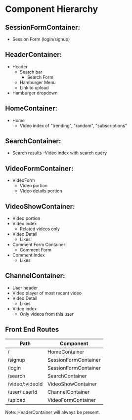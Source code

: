 # Component Hierarchy

## SessionFormContainer:
  - Session Form (login/signup)

## HeaderContainer:
  - Header
    - Search bar
      - Search Form
    - Hamburger Menu
    - Link to upload
  - Hamburger dropdown

## HomeContainer:
  - Home
    - Video index of "trending", "random", "subscriptions"

## SearchContainer:
  - Search results
    -Video index with search query

## VideoFormContainer:
  - VideoForm
    - Video portion
    - Video details portion

## VideoShowContainer:
  - Video portion
  - Video index
    - Related videos only
  - Video Detail
    - Likes
  - Comment Form Container
    - Comment Form
  - Comment Index
    - Likes

## ChannelContainer:
  - User header
  - Video player of most recent video
  - Video Detail
    - Likes
  - Video index
    - Only videos from this user

## Front End Routes

Path | Component
---- | ---------
/ | HomeContainer
/signup | SessionFormContainer
/login | SessionFormContainer
/search | SearchContainer
/video/:videoId | VideoShowContainer
/user/:userId | ChannelContainer
/upload | VideoFormContainer


Note: HeaderContainer will always be present.

